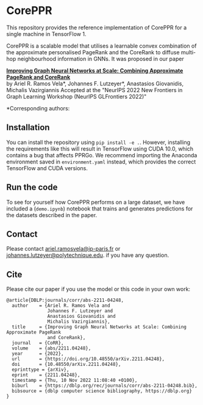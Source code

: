 # CorePPR 

This repository provides the reference implementation of CorePPR for a single machine in TensorFlow 1. 

CorePPR is a scalable model that utilises a learnable convex combination of the approximate personalised PageRank and the CoreRank to diffuse multi-hop
neighbourhood information in GNNs. It was proposed in our paper

**[Improving Graph Neural Networks at Scale: Combining Approximate PageRank and CoreRank](https://arxiv.org/abs/2211.04248)**   
by Ariel R. Ramos Vela\*, Johannes F. Lutzeyer\*, Anastasios Giovanidis, Michalis Vazirgiannis 
Accepted at the "NeurIPS 2022 New Frontiers in Graph Learning Workshop (NeurIPS GLFrontiers 2022)"

\*Corresponding authors:


## Installation
You can install the repository using `pip install -e .`. However, installing the requirements like this will result in TensorFlow using CUDA 10.0, which contains a bug that affects PPRGo. We recommend importing the Anaconda environment saved in `environment.yaml` instead, which provides the correct TensorFlow and CUDA versions.

## Run the code
To see for yourself how CorePPR performs on a large dataset, we have included a (`demo.ipynb`) notebook that trains and generates predictions for the datasets described in the paper.

## Contact
Please contact ariel.ramosvela@ip-paris.fr or johannes.lutzeyer@polytechnique.edu. if you have any question.

## Cite
Please cite our paper if you use the model or this code in your own work:

```
@article{DBLP:journals/corr/abs-2211-04248,
  author    = {Ariel R. Ramos Vela and
               Johannes F. Lutzeyer and
               Anastasios Giovanidis and
               Michalis Vazirgiannis},
  title     = {Improving Graph Neural Networks at Scale: Combining Approximate PageRank
               and CoreRank},
  journal   = {CoRR},
  volume    = {abs/2211.04248},
  year      = {2022},
  url       = {https://doi.org/10.48550/arXiv.2211.04248},
  doi       = {10.48550/arXiv.2211.04248},
  eprinttype = {arXiv},
  eprint    = {2211.04248},
  timestamp = {Thu, 10 Nov 2022 11:08:40 +0100},
  biburl    = {https://dblp.org/rec/journals/corr/abs-2211-04248.bib},
  bibsource = {dblp computer science bibliography, https://dblp.org}
}
```
